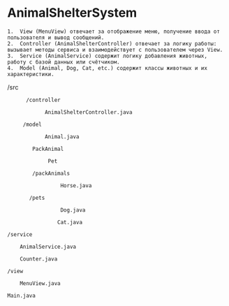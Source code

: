 # AnimalShelterSystem

	1.	View (MenuView) отвечает за отображение меню, получение ввода от пользователя и вывод сообщений.
	2.	Controller (AnimalShelterController) отвечает за логику работы: вызывает методы сервиса и взаимодействует с пользователем через View.
	3.	Service (AnimalService) содержит логику добавления животных, работу с базой данных или счётчиком.
	4.	Model (Animal, Dog, Cat, etc.) содержит классы животных и их характеристики.

/src

          /controller
    
                AnimalShelterController.java
	
         /model
    
                Animal.java
	
	        PackAnimal
 
                 Pet
	
	        /packAnimals
 
                     Horse.java
	    
	       /pets
 
                     Dog.java
	    
                    Cat.java
	    
    /service
    
        AnimalService.java
	
        Counter.java
	
    /view
    
        MenuView.java
	
    Main.java
